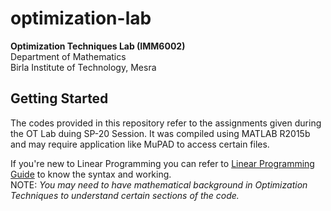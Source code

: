 # optimization-lab
__Optimization Techniques Lab (IMM6002)<br>__
Department of Mathematics<br>
Birla Institute of Technology, Mesra

## Getting Started

The codes provided in this repository refer to the assignments given during the OT Lab duing SP-20 Session. It was compiled using MATLAB R2015b and may require application like MuPAD to access certain files.

If you're new to Linear Programming you can refer to [Linear Programming Guide](https://github.com/viveknigam3003/optimization-lab/blob/master/Linear-Programming-Guide.md) to know the syntax and working.<br>
NOTE: _You may need to have mathematical background in Optimization Techniques to understand certain sections of the code._
